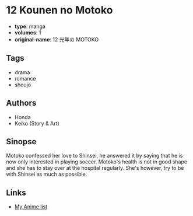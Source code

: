 # 12 Kounen no Motoko

-   **type**: manga
-   **volumes**: 1
-   **original-name**: 12 光年の MOTOKO

## Tags

-   drama
-   romance
-   shoujo

## Authors

-   Honda
-   Keiko (Story & Art)

## Sinopse

Motoko confessed her love to Shinsei, he answered it by saying that he is now only interested in playing soccer. Motoko's health is not in good shape and she has to stay over at the hospital regularly. She's however, try to be with Shinsei as much as possible.

## Links

-   [My Anime list](https://myanimelist.net/manga/18423/12_Kounen_no_Motoko)
